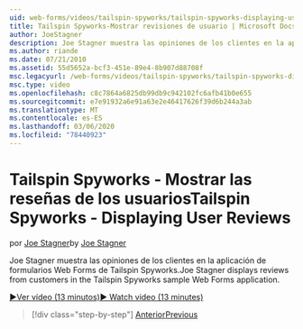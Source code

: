 ```yaml
---
uid: web-forms/videos/tailspin-spyworks/tailspin-spyworks-displaying-user-reviews
title: Tailspin Spyworks-Mostrar revisiones de usuario | Microsoft Docs
author: JoeStagner
description: Joe Stagner muestra las opiniones de los clientes en la aplicación de formularios Web Forms de Tailspin Spyworks.
ms.author: riande
ms.date: 07/21/2010
ms.assetid: 55d5652a-bcf3-451e-89e4-8b907d88708f
msc.legacyurl: /web-forms/videos/tailspin-spyworks/tailspin-spyworks-displaying-user-reviews
msc.type: video
ms.openlocfilehash: c8c7864a6825db99db9c942102fc6afb41b0e655
ms.sourcegitcommit: e7e91932a6e91a63e2e46417626f39d6b244a3ab
ms.translationtype: MT
ms.contentlocale: es-ES
ms.lasthandoff: 03/06/2020
ms.locfileid: "78440923"
---
```

# <a name="tailspin-spyworks---displaying-user-reviews"></a><span data-ttu-id="9f4a0-103">Tailspin Spyworks - Mostrar las reseñas de los usuarios</span><span class="sxs-lookup"><span data-stu-id="9f4a0-103">Tailspin Spyworks - Displaying User Reviews</span></span>

<span data-ttu-id="9f4a0-104">por [Joe Stagner](https://github.com/JoeStagner)</span><span class="sxs-lookup"><span data-stu-id="9f4a0-104">by [Joe Stagner](https://github.com/JoeStagner)</span></span>

<span data-ttu-id="9f4a0-105">Joe Stagner muestra las opiniones de los clientes en la aplicación de formularios Web Forms de Tailspin Spyworks.</span><span class="sxs-lookup"><span data-stu-id="9f4a0-105">Joe Stagner displays reviews from customers in the Tailspin Spyworks sample Web Forms application.</span></span>

[<span data-ttu-id="9f4a0-106">&#9654;Ver vídeo (13 minutos)</span><span class="sxs-lookup"><span data-stu-id="9f4a0-106">&#9654; Watch video (13 minutes)</span></span>](https://channel9.msdn.com/Blogs/ASP-NET-Site-Videos/tailspin-spyworks-displaying-user-reviews)

> [!div class="step-by-step"]
> [<span data-ttu-id="9f4a0-107">Anterior</span><span class="sxs-lookup"><span data-stu-id="9f4a0-107">Previous</span></span>](tailspin-spyworks-adding-user-product-reviews.md)
